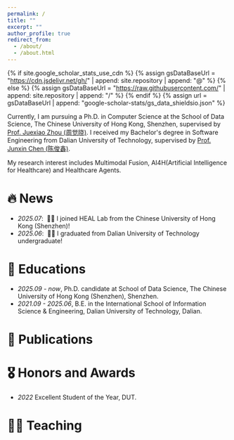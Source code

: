 ```yaml
---
permalink: /
title: ""
excerpt: ""
author_profile: true
redirect_from: 
  - /about/
  - /about.html
---
```


{% if site.google_scholar_stats_use_cdn %}
{% assign gsDataBaseUrl = "https://cdn.jsdelivr.net/gh/" | append: site.repository | append: "@" %}
{% else %}
{% assign gsDataBaseUrl = "https://raw.githubusercontent.com/" | append: site.repository | append: "/" %}
{% endif %}
{% assign url = gsDataBaseUrl | append: "google-scholar-stats/gs_data_shieldsio.json" %}

<span class='anchor' id='about-me'></span>

Currently, I am pursuing a Ph.D. in Computer Science at the School of Data Science, The Chinese University of Hong Kong, Shenzhen, supervised by [Prof. Juexiao Zhou (周觉晓)](https://www.joshuachou.ink/about/). I received my Bachelor's degree in Software Engineering from Dalian University of Technology, supervised by [Prof. Junxin Chen (陈俊鑫)](https://faculty.dlut.edu.cn/chenjunxin/zh_CN/index.htm).

My research interest includes Multimodal Fusion, AI4H(Artificial Intelligence for Healthcare) and Healthcare Agents.


# 🔥 News
- *2025.07*: &nbsp;🎉🎉 I joined HEAL Lab from the Chinese University of Hong Kong (Shenzhen)!
- *2025.06*: &nbsp;🎉🎉 I graduated from Dalian University of Technology undergraduate! 

# 📖 Educations
- *2025.09 - now*, Ph.D. candidate at School of Data Science, The Chinese University of Hong Kong (Shenzhen), Shenzhen.
- *2021.09 - 2025.06*, B.E. in the International School of Information Science & Engineering, Dalian University of Technology, Dalian.

# 📝 Publications 

<!-- <div class='paper-box'><div class='paper-box-image'><div><div class="badge">CVPR 2016</div><img src='images/500x300.png' alt="sym" width="100%"></div></div>
<div class='paper-box-text' markdown="1"> -->

<!-- [Deep Residual Learning for Image Recognition](https://openaccess.thecvf.com/content_cvpr_2016/papers/He_Deep_Residual_Learning_CVPR_2016_paper.pdf)

**Kaiming He**, Xiangyu Zhang, Shaoqing Ren, Jian Sun

[**Project**](https://scholar.google.com/citations?view_op=view_citation&hl=zh-CN&user=DhtAFkwAAAAJ&citation_for_view=DhtAFkwAAAAJ:ALROH1vI_8AC) <strong><span class='show_paper_citations' data='DhtAFkwAAAAJ:ALROH1vI_8AC'></span></strong>
- Lorem ipsum dolor sit amet, consectetur adipiscing elit. Vivamus ornare aliquet ipsum, ac tempus justo dapibus sit amet.  -->
<!-- </div>
</div> -->
<!-- 
- [Lorem ipsum dolor sit amet, consectetur adipiscing elit. Vivamus ornare aliquet ipsum, ac tempus justo dapibus sit amet](https://github.com), A, B, C, **CVPR 2020** -->

# 🎖 Honors and Awards
- *2022* Excellent Student of the Year, DUT. 


# 👨‍🏫 Teaching

<!-- - *2021.06*, Lorem ipsum dolor sit amet, consectetur adipiscing elit. Vivamus ornare aliquet ipsum, ac tempus justo dapibus sit amet. 
- *2021.03*, Lorem ipsum dolor sit amet, consectetur adipiscing elit. Vivamus ornare aliquet ipsum, ac tempus justo dapibus sit amet.  \| [\[video\]](https://github.com/) -->
